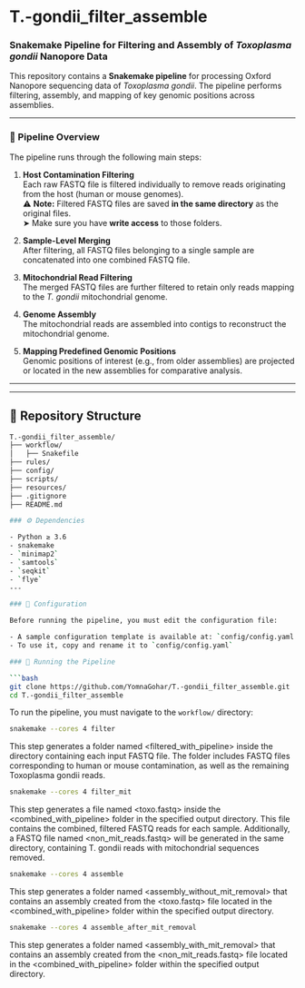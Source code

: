 # T.-gondii_filter_assemble  
### Snakemake Pipeline for Filtering and Assembly of *Toxoplasma gondii* Nanopore Data

This repository contains a **Snakemake pipeline** for processing Oxford Nanopore sequencing data of *Toxoplasma gondii*. The pipeline performs filtering, assembly, and mapping of key genomic positions across assemblies.

---

### 🧬 Pipeline Overview

The pipeline runs through the following main steps:

1. **Host Contamination Filtering**  
   Each raw FASTQ file is filtered individually to remove reads originating from the host (human or mouse genomes).  
   ⚠️ **Note:** Filtered FASTQ files are saved **in the same directory** as the original files.  
   ➤ Make sure you have **write access** to those folders.

2. **Sample-Level Merging**  
   After filtering, all FASTQ files belonging to a single sample are concatenated into one combined FASTQ file.

3. **Mitochondrial Read Filtering**  
   The merged FASTQ files are further filtered to retain only reads mapping to the *T. gondii* mitochondrial genome.

4. **Genome Assembly**  
   The mitochondrial reads are assembled into contigs to reconstruct the mitochondrial genome.

5. **Mapping Predefined Genomic Positions**  
   Genomic positions of interest (e.g., from older assemblies) are projected or located in the new assemblies for comparative analysis.

---

---

## 📁 Repository Structure

```bash
T.-gondii_filter_assemble/
├── workflow/             
│   ├── Snakefile    
├── rules/            
├── config/               
├── scripts/              
├── resources/            
├── .gitignore
├── README.md

### ⚙️ Dependencies

- Python ≥ 3.6
- snakemake 
- `minimap2`
- `samtools`
- `seqkit`
- `flye`
---

### 📝 Configuration

Before running the pipeline, you must edit the configuration file:

- A sample configuration template is available at: `config/config.yaml.sample`
- To use it, copy and rename it to `config/config.yaml`

### 🚀 Running the Pipeline

```bash
git clone https://github.com/YomnaGohar/T.-gondii_filter_assemble.git
cd T.-gondii_filter_assemble
```
To run the pipeline, you must navigate to the `workflow/` directory:

```bash
snakemake --cores 4 filter
```
This step generates a folder named <filtered_with_pipeline> inside the directory containing each input FASTQ file. The folder includes FASTQ files corresponding to human or mouse contamination, as well as the remaining Toxoplasma gondii reads. 

```bash
snakemake --cores 4 filter_mit
```
This step generates a file named <toxo.fastq> inside the <combined_with_pipeline> folder in the specified output directory. This file contains the combined, filtered FASTQ reads for each sample. Additionally, a FASTQ file named <non_mit_reads.fastq> will be generated in the same directory, containing T. gondii reads with mitochondrial sequences removed.

```bash
snakemake --cores 4 assemble
```
This step generates a folder named <assembly_without_mit_removal> that contains an assembly created from the <toxo.fastq> file located in the <combined_with_pipeline> folder within the specified output directory.

```bash
snakemake --cores 4 assemble_after_mit_removal
```
This step generates a folder named <assembly_with_mit_removal> that contains an assembly created from the <non_mit_reads.fastq> file located in the <combined_with_pipeline> folder within the specified output directory.







